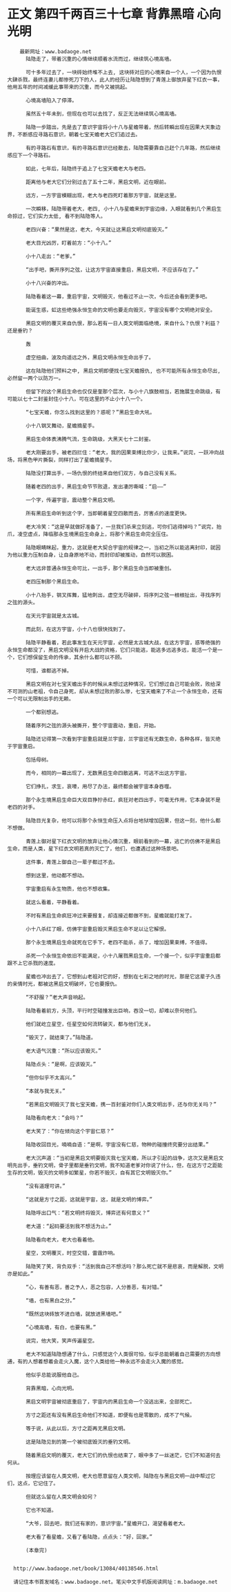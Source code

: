 # 正文 第四千两百三十七章 背靠黑暗 心向光明
        最新网址：www.badaoge.net
          陆隐走了，带着沉重的心情继续顺着水流而过，继续筑心境高墙。
      
          可十多年过去了，一块砖始终堆不上去, 这块砖对应的心境来自一个人，一个因为仇恨大肆杀戮，最终连妻儿都惨死刀下的人，此人的经历让陆隐想到了青莲上御放弃星下红衣一事，他用五年的时间减缓此事带来的沉重，而今又被挑起。
      
          心境高墙陷入了停滞。
      
          虽然五十年未到，但现在也可以去找了，反正无法继续筑心境高墙。
      
          陆隐一步踏出，先是去了意识宇宙将小十八与星蟾带着，然后转瞬出现在因果大天象边界，不断感应寻路石意识，朝着七宝天蟾老大它们追过去。
      
          有的寻路石有意识，有的寻路石意识已经散去，陆隐需要靠自己赶个几年路，然后继续感应下一个寻路石。
      
          如此，七年后，陆隐终于追上了七宝天蟾老大与老四。
      
          距离他与老大它们分别过去了五十二年，黑启文明，近在眼前。
      
          远方，一方宇宙模糊出现，老大与老四死盯着那方宇宙，就是这里。
      
          一次瞬移，陆隐带着老大，老四, 小十八与星蟾来到宇宙边缘，入眼就看到几个黑启生命掠过，它们实力太低, 看不到陆隐等人。
      
          老四兴奋：“果然是这，老大，今天就让这黑启文明彻底毁灭。”
      
          老大目光凶厉，盯着前方：“小十八。”
      
          小十八走出：“老爹。”
      
          “出手吧，撕开序列之弦，让这方宇宙直接重启，黑启文明，不应该存在了。”
      
          小十八兴奋的冲出。
      
          陆隐看着这一幕，重启宇宙，文明毁灭，他看过不止一次，今后还会看到更多吧。
      
          能诞生惑，虹这些绝强永恒生命的文明也要走向毁灭，宇宙没有哪个文明绝对安全。
      
          黑启文明的覆灭来自仇恨，那么若有一日人类文明面临绝境，来自什么？仇恨？利益？还是垂钓？
      
          轰
      
          虚空扭曲，波及向遥远之外，黑启文明永恒生命出手了。
      
          这在陆隐他们预料之中, 黑启文明即便找七宝天蟾报仇, 也不可能所有永恒生命尽出, 必然留一两个以防万一。
      
          但留下的这个黑启生命也仅仅是奎那个层次，与小十八旗鼓相当，若施展生命跳级，有可能以七十二封鉴封住小十八，可在这里的不止小十八一个。
      
          “七宝天蟾，你怎么找到这里的？惑呢？”黑启生命大吼。
      
          小十八钢叉舞动，星蟾摘星手。
      
          黑启生命体表沸腾气流，生命跳级，大黑天七十二封鉴。
      
          老大刚要出手，被老四拦住：“老大，我的因果束缚比你少，让我来。”说完，一跃冲向战场，将黑色甲片撕裂，同样打出了星蟾摘星手。
      
          陆隐没打算出手，一场仇恨的终结来自他们双方，与自己没有关系。
      
          随着老四的出手，黑启生命节节败退，发出凄厉嘶喊：“启——”
      
          一个字，传遍宇宙，震动整个黑启文明。
      
          所有黑启生命听到这个字，当即朝着星空四散而去，厉害点的速度更快。
      
          老大冷笑：“这是早就做好准备了，一旦我们杀来立刻逃，可你们逃得掉吗？”说完，抬爪，凌空虚点，降临那永生境黑启生命身上，将那个黑启生命完全压住。
      
          陆隐眼睛眯起，重力，这就是老大契合宇宙的规律之一，当初之所以能逃离封印，就因为他以重力压制自身，让自身原地不动，而封印却被推动，自然可以脱困。
      
          老大远非普通永恒生命可比，一出手，那个黑启生命当即被重创。
      
          老四压制那个黑启生命。
      
          小十八抬手，钢叉挥舞，猛地刺出，虚空无尽破碎，将序列之弦一根根扯出，寻找序列之弦的源头。
      
          在天元宇宙就是太古城。
      
          而此刻，在这方宇宙，小十八也很快找到了。
      
          陆隐平静看着，若此事发生在天元宇宙，必然是太古城大战，在这方宇宙，惑等绝强的永恒生命都没了，黑启文明没有开启大战的资格，它们只能逃，能逃多远逃多远，能活一个是一个，它们想保留生命的传承，其余什么都可以不顾。
      
          可惜，谁都逃不掉。
      
          黑启文明在对七宝天蟾出手的时候从未想过这种情况，它们想过自己可能会败，败给深不可测的山老祖，令自己身死，却从未想过败的那么惨，七宝天蟾来了不止一个永恒生命，还有一个可以无限制出手的无赖。
      
          一个都别想逃。
      
          随着序列之弦的源头被撕开，整个宇宙震动，重启，开始。
      
          陆隐还记得第一次看到宇宙重启就是兰宇宙，兰宇宙还有无数生命，各种各样，皆灭绝于宇宙重启。
      
          包括母树。
      
          而今，相同的一幕出现了，无数黑启生命四散逃离，可逃不出这方宇宙。
      
          它们挣扎，求生，哀嚎，用尽了办法，最终都会被宇宙本身吞噬。
      
          那个永生境黑启生命巨大双目狰狞赤红，疯狂对老四出手，可毫无作用，它本身就不是老四的对手。
      
          陆隐目光复杂，他可以将那个永恒生命压入点将台地狱增加因果，但这一刻，他什么都不想做。
      
          青莲上御对星下红衣文明的放弃让他心情沉重，眼前看到的一幕，逃亡的仿佛不是黑启生命，而是人类，星下红衣文明若真的灭亡了，他们，也遭遇过这种场景吧。
      
          这件事，青莲上御自己一辈子都过不去。
      
          想到这里，他动都不想动。
      
          宇宙重启有永生物质，他也不想收集。
      
          就这么看着，平静看着。
      
          不时有黑启生命疯狂冲过来要报复，却连接近都做不到，星蟾就能打发了。
      
          小十八杀红了眼，仿佛宇宙重启毁灭黑启生命不足以让它解恨。
      
          那个永生境黑启生命就死在它手下，老四不能杀，杀了，增加因果束缚，不值得。
      
          杀死一个永恒生命依旧不能满足，小十八屠戮黑启生命，一个接一个，似乎宇宙重启都跟不上它杀戮的速度。
      
          星蟾也冲出去了，它想到山老祖对它的好，想到在七彩之地的时光，那是它这辈子久违的亲情时光，都被这黑启文明破坏，它也要报仇。
      
          “不舒服？”老大声音响起。
      
          陆隐看着前方，头顶，平行时空碰撞发出巨响，吞没一切，却难以奈何他们。
      
          他们就屹立星空，任星空如何流转破灭，都与他们无关。
      
          “毁灭了，就结束了。”陆隐道。
      
          老大语气沉重：“所以应该毁灭。”
      
          陆隐点头：“是啊，应该毁灭。”
      
          “但你似乎不太高兴。”
      
          “本就与我无关。”
      
          “若黑启文明毁灭了我七宝天蟾，携一百封鉴对你们人类文明出手，还与你无关吗？”
      
          陆隐看向老大：“会吗？”
      
          老大笑了：“你在倾向这个宇宙仁慈？”
      
          陆隐收回目光，喃喃自语：“是啊，宇宙没有仁慈，物种的碰撞终究要分出结果。”
      
          老大沉声道：“当初是黑启文明要毁灭我七宝天蟾，所以才引起的战争，这次又是黑启文明先出手，垂钓文明，骨子里都是垂钓文明，我不知道老爹对你说了什么，但，在这方寸之距能生存的文明，毁灭的文明多如繁星，你若不毁灭，自有其它文明毁灭你。”
      
          “没有道理可讲。”
      
          “这就是方寸之距，这就是宇宙，这，就是文明的博弈。”
      
          陆隐呼出口气：“若文明终将毁灭，博弈还有何意义？”
      
          老大道：“起码要活到我不想活为止。”
      
          陆隐看向老大，老大也看着他。
      
          星空，文明覆灭，时空交错，雷霆炸响。
      
          陆隐笑了笑，背负双手：“活到我自己不想活吗？那么死亡就不是悲哀，而是解脱，文明亦是如此。”
      
          “心，有善有恶，善之予人，恶之包容，人分善恶，有对错。”
      
          “墙，也有黑白之分。”
      
          “既然这块砖放不进白墙，就放进黑墙吧。”
      
          “心境高墙，有白，也要有黑。”
      
          说完，他大笑，笑声传遍星空。
      
          老大不知道陆隐想通了什么，只感觉这个人类很可怕，似乎总能朝着自己需要的方向想通，有的人想着想着会走火入魔，这个人类给他一种永远不会走火入魔的感觉。
      
          他似乎总能说服他自己。
      
          背靠黑暗，心向光明。
      
          黑启文明宇宙被彻底重启了，宇宙内的黑启生命一个没逃出来，全部死亡。
      
          方寸之距还有没有黑启生命他们不知道，即便有也是零散的，成不了气候。
      
          等于说，从此以后，方寸之距再无黑启文明。
      
          这是陆隐见到的第一个被彻底毁灭的垂钓文明。
      
          随着黑启文明的覆灭，老大它们的仇恨也结束了，眼中多了一丝迷茫，它们不知道何去何从。
      
          按理应该留在人类文明，老大也愿意留在人类文明，陆隐在与黑启文明一战中帮过它们，这点，它记住了。
      
          但就这么留在人类文明会如何？
      
          它也不知道。
      
          “大爷，回去吧，我们还有家的，意识宇宙。”星蟾开口，渴望看着老大。
      
          老大看了看星蟾，又看了看陆隐，点点头：“好，回家。”
      
          (本章完)
      
      
      http://www.badaoge.net/book/13084/40138546.html
      
      请记住本书首发域名：www.badaoge.net。笔尖中文手机版阅读网址：m.badaoge.net